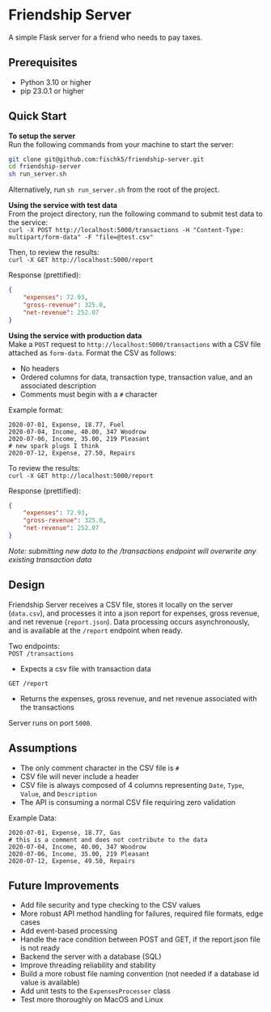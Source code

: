 # Friendship Server  
  
A simple Flask server for a friend who needs to pay taxes.  

## Prerequisites  
  
- Python 3.10 or higher  
- pip 23.0.1 or higher    
  
## Quick Start  
  
**To setup the server**  
Run the following commands from your machine to start the server:  
  
```bash
git clone git@github.com:fischk5/friendship-server.git
cd friendship-server
sh run_server.sh
```  
  
Alternatively, run `sh run_server.sh` from the root of the project.
  
**Using the service with test data**  
From the project directory, run the following command to submit test data to the service:  
`curl -X POST http://localhost:5000/transactions -H "Content-Type: multipart/form-data" -F "file=@test.csv"`  
  
Then, to review the results:  
`curl -X GET http://localhost:5000/report`  
  
Response (prettified):  
```json  
{
    "expenses": 72.93,
    "gross-revenue": 325.0,
    "net-revenue": 252.07
}
```  
  
**Using the service with production data**  
Make a `POST` request to `http://localhost:5000/transactions` with a CSV file attached as `form-data`. Format the CSV as follows:  
- No headers  
- Ordered columns for data, transaction type, transaction value, and an associated description  
- Comments must begin with a `#` character  
  
Example format:  
```
2020-07-01, Expense, 18.77, Fuel
2020-07-04, Income, 40.00, 347 Woodrow
2020-07-06, Income, 35.00, 219 Pleasant
# new spark plugs I think
2020-07-12, Expense, 27.50, Repairs
```  
  
To review the results:  
`curl -X GET http://localhost:5000/report`  
  
Response (prettified):  
```json  
{
    "expenses": 72.93,
    "gross-revenue": 325.0,
    "net-revenue": 252.07
}
```  
  
*Note: submitting new data to the /transactions endpoint will overwrite any existing transaction data*  
  
  
## Design  
  
Friendship Server receives a CSV file, stores it locally on the server (`data.csv`), and processes it into a json report for expenses, gross revenue, and net revenue (`report.json`). Data processing occurs asynchronously, and is available at the `/report` endpoint when ready.  
  
Two endpoints:  
`POST /transactions`  
- Expects a csv file with transaction data  
  
`GET /report`  
- Returns the expenses, gross revenue, and net revenue associated with the transactions  
  
Server runs on port `5000`.
  
## Assumptions  
  
- The only comment character in the CSV file is `#`  
- CSV file will never include a header  
- CSV file is always composed of 4 columns representing `Date`, `Type`, `Value`, and `Description`  
- The API is consuming a normal CSV file requiring zero validation
  
Example Data:  
  
```
2020-07-01, Expense, 18.77, Gas
# this is a comment and does not contribute to the data
2020-07-04, Income, 40.00, 347 Woodrow
2020-07-06, Income, 35.00, 219 Pleasant
2020-07-12, Expense, 49.50, Repairs
```  
  
## Future Improvements  
  
- Add file security and type checking to the CSV values  
- More robust API method handling for failures, required file formats, edge cases  
- Add event-based processing  
- Handle the race condition between POST and GET, if the report.json file is not ready  
- Backend the server with a database (SQL)  
- Improve threading reliability and stability  
- Build a more robust file naming convention (not needed if a database id value is available)  
- Add unit tests to the `ExpensesProcesser` class  
- Test more thoroughly on MacOS and Linux  